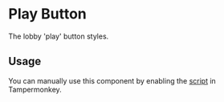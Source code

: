 # Play Button

The lobby 'play' button styles.

## Usage

You can manually use this component by enabling the [script](https://raw.githubusercontent.com/Neutrxl/Themed/main/src/Lobby/PlayButton/PlayButton.user.js) in Tampermonkey.
